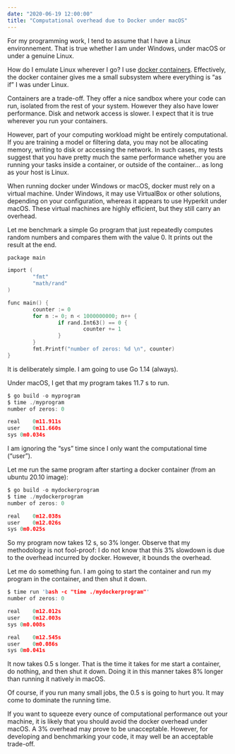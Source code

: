 ```yaml
---
date: "2020-06-19 12:00:00"
title: "Computational overhead due to Docker under macOS"
---
```




For my programming work, I tend to assume that I have a Linux environnement. That is true whether I am under Windows, under macOS or under a genuine Linux.

How do I emulate Linux wherever I go? I use [docker containers](/lemire/blog/2020/05/22/programming-inside-a-container/). Effectively, the docker container gives me a small subsystem where everything is &ldquo;as if&rdquo; I was under Linux.

Containers are a trade-off. They offer a nice sandbox where your code can run, isolated from the rest of your system. However they also have lower performance. Disk and network access is slower. I expect that it is true wherever you run your containers.

However, part of your computing workload might be entirely computational. If you are training a model or filtering data, you may not be allocating memory, writing to disk or accessing the network. In such cases, my tests suggest that you have pretty much the same performance whether you are running your tasks inside a container, or outside of the container&hellip; as long as your host is Linux.

When running docker under Windows or macOS, docker must rely on a virtual machine. Under Windows, it may use VirtualBox or other solutions, depending on your configuration, whereas it appears to use Hyperkit under macOS. These virtual machines are highly efficient, but they still carry an overhead.

Let me benchmark a simple Go program that just repeatedly computes random numbers and compares them with the value 0. It prints out the result at the end.
```C
package main

import (
        "fmt"
        "math/rand"
)

func main() {
        counter := 0
        for n := 0; n < 1000000000; n++ {
                if rand.Int63() == 0 {
                        counter += 1
                }
        }
        fmt.Printf("number of zeros: %d \n", counter)
}
```


It is deliberately simple. I am going to use Go 1.14 (always).

Under macOS, I get that my program takes 11.7 s to run.
```C
$ go build -o myprogram
$ time ./myprogram
number of zeros: 0

real	0m11.911s
user	0m11.660s
sys	0m0.034s
```


I am ignoring the &ldquo;sys&rdquo; time since I only want the computational time (&ldquo;user&rdquo;).

Let me run the same program after starting a docker container (from an ubuntu 20.10 image):
```C
$ go build -o mydockerprogram
$ time ./mydockerprogram
number of zeros: 0

real	0m12.038s
user	0m12.026s
sys	0m0.025s
```


So my program now takes 12 s, so 3% longer. Observe that my methodology is not fool-proof: I do not know that this 3% slowdown is due to the overhead incurred by docker. However, it bounds the overhead.

Let me do something fun. I am going to start the container and run my program in the container, and then shut it down.
```C
$ time run 'bash -c "time ./mydockerprogram"'
number of zeros: 0

real	0m12.012s
user	0m12.003s
sys	0m0.008s

real	0m12.545s
user	0m0.086s
sys	0m0.041s
```


It now takes 0.5 s longer. That is the time it takes for me start a container, do nothing, and then shut it down. Doing it in this manner takes 8% longer than running it natively in macOS.

Of course, if you run many small jobs, the 0.5 s is going to hurt you. It may come to dominate the running time.

If you want to squeeze every ounce of computational performance out your machine, it is likely that you should avoid the docker overhead under macOS. A 3% overhead may prove to be unacceptable. However, for developing and benchmarking your code, it may well be an acceptable trade-off.

